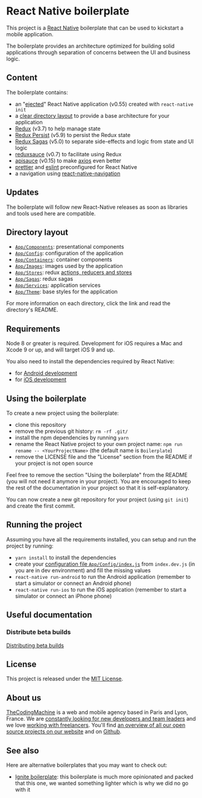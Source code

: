 # React Native boilerplate

This project is a [React Native](https://facebook.github.io/react-native/) boilerplate that can be used to kickstart a mobile application.

The boilerplate provides an architecture optimized for building solid applications through separation of concerns between the UI and business logic.

## Content

The boilerplate contains:

- an "[ejected](https://github.com/react-community/create-react-native-app/blob/master/EJECTING.md)" React Native application (v0.55) created with `react-native init`
- a [clear directory layout](#directory-layout) to provide a base architecture for your application
- [Redux](https://redux.js.org/) (v3.7) to help manage state
- [Redux Persist](https://github.com/rt2zz/redux-persist) (v5.9) to persist the Redux state
- [Redux Sagas](https://redux-saga.js.org) (v5.0) to separate side-effects and logic from state and UI logic
- [reduxsauce](https://github.com/infinitered/reduxsauce) (v0.7) to facilitate using Redux
- [apisauce](https://github.com/infinitered/apisauce) (v0.15) to make [axios](https://github.com/axios/axios) even better
- [prettier](https://prettier.io/) and [eslint](https://eslint.org/) preconfigured for React Native
- a navigation using [react-native-navigation](https://reactnavigation.org)

## Updates

The boilerplate will follow new React-Native releases as soon as libraries and tools used here are compatible.

## Directory layout

- [`App/Components`](App/Components): presentational components
- [`App/Config`](App/Config): configuration of the application
- [`App/Containers`](App/Containers): container components
- [`App/Images`](App/Images): images used by the application
- [`App/Stores`](App/Stores): redux [actions, reducers and stores](https://redux.js.org/basics)
- [`App/Sagas`](App/Sagas): redux sagas
- [`App/Services`](App/Services): application services
- [`App/Theme`](App/Theme): base styles for the application

For more information on each directory, click the link and read the directory's README.

## Requirements

Node 8 or greater is required. Development for iOS requires a Mac and Xcode 9 or up, and will target iOS 9 and up.

You also need to install the dependencies required by React Native:

- for [Android development](https://facebook.github.io/react-native/docs/getting-started.html#installing-dependencies-3)
- for [iOS development](https://facebook.github.io/react-native/docs/getting-started.html#installing-dependencies)

## Using the boilerplate

To create a new project using the boilerplate:

- clone this repository
- remove the previous git history: `rm -rf .git/`
- install the npm dependencies by running `yarn`
- rename the React Native project to your own project name: `npm run rename -- <YourProjectName>` (the default name is `Boilerplate`)
- remove the LICENSE file and the "License" section from the README if your project is not open source

Feel free to remove the section "Using the boilerplate" from the README (you will not need it anymore in your project). You are encouraged to keep the rest of the documentation in your project so that it is self-explanatory.

You can now create a new git repository for your project (using `git init`) and create the first commit.

## Running the project

Assuming you have all the requirements installed, you can setup and run the project by running:

- `yarn install` to install the dependencies
- create your [configuration file `App/Config/index.js`](App/Config) from `index.dev.js` (in you are in dev environment) and fill the missing values
- `react-native run-android` to run the Android application (remember to start a simulator or connect an Android phone)
- `react-native run-ios` to run the iOS application (remember to start a simulator or connect an iPhone phone)

## Useful documentation

### Distribute beta builds

[Distributing beta builds](docs/beta%20builds.md)

## License

This project is released under the [MIT License](LICENSE).

## About us

[TheCodingMachine](https://www.thecodingmachine.com/) is a web and mobile agency based in Paris and Lyon, France. We are [constantly looking for new developers and team leaders](https://www.thecodingmachine.com/nous-rejoindre/) and we love [working with freelancers](https://coders.thecodingmachine.com/). You'll find [an overview of all our open source projects on our website](https://thecodingmachine.io/open-source) and on [Github](https://github.com/thecodingmachine).

## See also

Here are alternative boilerplates that you may want to check out:

- [Ignite boilerplate](https://github.com/infinitered/ignite-ir-boilerplate-andross): this boilerplate is much more opinionated and packed that this one, we wanted something lighter which is why we did no go with it
